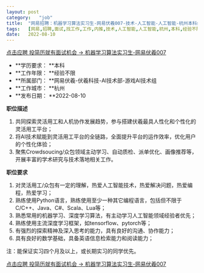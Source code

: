 ```yaml
---
layout:	post
category:	"job"
title:	"网易招聘：机器学习算法实习生-网易伏羲007-技术-人工智能-人工智能-杭州本科经验不限"
tags:	[网易,招聘,面试,找工作,工作,内推,技术,人工智能,人工智能,杭州,本科,经验不限]
date:	2022-08-10
---
```


[点击应聘 投简历就有面试机会 -> 机器学习算法实习生-网易伏羲007](http://mobile.bole.netease.com/bole/boleDetail?id=38816&employeeId=346f03c3cda5f04c&key=all)



- **学历要求： **本科
- **工作年限： **经验不限
- **所属部门： **网易伏羲-伏羲科技-AI技术部-游戏AI技术组
- **工作城市： **杭州
- **发布日期： **2022-08-10



**职位描述**
1. 共同探索灵活用工和人机协作发展趋势，参与搭建伏羲最具人性化和个性化的灵活用工平台；
2. 将AI技术赋能到灵活用工平台的全链路，全面提升平台的运作效率，优化用户的个性化体验；
3. 聚焦Crowdsoucing/众包领域主动学习、自动质检、派单优化、画像推荐等，开展丰富的学术研究与技术落地相关工作。



**职位要求**
1. 对灵活用工/众包有一定的理解，热爱人工智能技术，热爱解决问题，热爱编程，热爱学习；
2. 熟练使用Python语言，熟练使用至少一种其它编程语言，包括但不限于C/C++、Java、C#、Scala、Lua等；
3. 熟悉常用的机器学习、深度学习算法，有主动学习人工智能领域经验者优先；
4. 熟练使用主流深度学习框架，如tensorflow、pytorch等；
5. 有强烈的探索精神及深入思考的能力，具有良好的沟通、协作能力；
6. 具有良好的数学基础，具备英语信息检索能力和阅读能力；

注：能保证实习四个月及以上，或长期实习的同学优先。



[点击应聘 投简历就有面试机会 -> 机器学习算法实习生-网易伏羲007](http://mobile.bole.netease.com/bole/boleDetail?id=38816&employeeId=346f03c3cda5f04c&key=all)